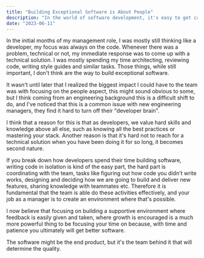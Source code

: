 ```yaml
---
title: "Building Exceptional Software is About People"
description: "In the world of software development, it's easy to get caught up in the lines of code and technical challenges. However, we must remember that software development is fundamentally about people."
date: "2023-06-11"
---
```


In the initial months of my management role, I was mostly still thinking like a developer, my focus was always on the code. Whenever there was a problem, technical or not, my immediate response was to come up with a technical solution. I was mostly spending my time architecting, reviewing code, writing style guides and similar tasks. Those things, while still important, I don't think are the way to build exceptional software.

It wasn't until later that I realized the biggest impact I could have to the team was with focusing on the people aspect, this might sound obvious to some, but I think coming from an engineering background this is a difficult shift to do, and I've noticed that this is a common issue with new engineering managers, they find it hard to turn off their "developer brain".

I think that a reason for this is that as developers, we value hard skills and knowledge above all else, such as knowing all the best practices or mastering your stack. Another reason is that it's hard not to reach for a technical solution when you have been doing it for so long, it becomes second nature.

If you break down how developers spend their time building software, writing code in isolation is kind of the easy part, the hard part is coordinating with the team, tasks like figuring out how code you didn't write works, designing and deciding how we are going to build and deliver new features, sharing knowledge with teammates etc. Therefore it is fundamental that the team is able do these activities effectively, and your job as a manager is to create an environment where that's possible.

I now believe that focusing on building a supportive environment where feedback is easily given and taken, where growth is encouraged is a much more powerful thing to be focusing your time on because, with time and patience you ultimately will get better software.

The software might be the end product, but it's the team behind it that will determine the quality.
